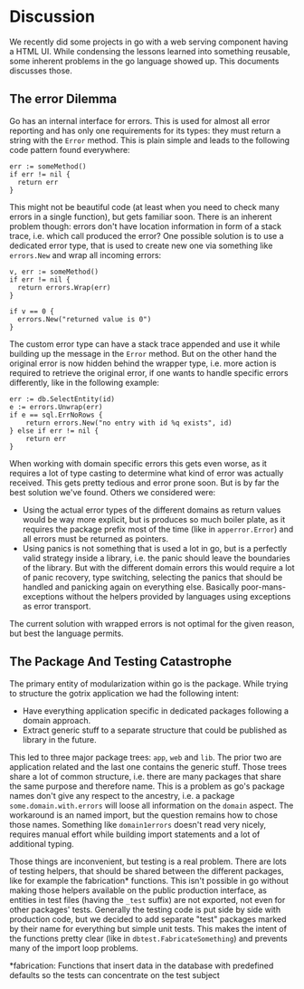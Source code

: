 # Discussion

We recently did some projects in go with a web serving component having a HTML UI. While condensing the lessons learned into something reusable, some inherent problems in the go language showed up. This documents discusses those.


## The error Dilemma

Go has an internal interface for errors. This is used for almost all error reporting and has only one requirements for its types: they must return a string with the `Error` method. This is plain simple and leads to the following code pattern found everywhere:

    err := someMethod()
    if err != nil {
      return err
    }

This might not be beautiful code (at least when you need to check many errors in a single function), but gets familiar soon. There is an inherent problem though: errors don't have location information in form of a stack trace, i.e. which call produced the error? One possible solution is to use a dedicated error type, that is used to create new one via something like `errors.New` and wrap all incoming errors:

    v, err := someMethod()
    if err != nil {
      return errors.Wrap(err)
    }
    
    if v == 0 {
      errors.New("returned value is 0")
    }

The custom error type can have a stack trace appended and use it while building up the message in the `Error` method. But on the other hand the original error is now hidden behind the wrapper type, i.e. more action is required to retrieve the original error, if one wants to handle specific errors differently, like in the following example:

    err := db.SelectEntity(id)
    e := errors.Unwrap(err)
    if e == sql.ErrNoRows {
        return errors.New("no entry with id %q exists", id)
    } else if err != nil {
        return err
    }

When working with domain specific errors this gets even worse, as it requires a lot of type casting to determine what kind of error was actually received. This gets pretty tedious and error prone soon. But is by far the best solution we've found. Others we considered were:

* Using the actual error types of the different domains as return values would be way more explicit, but is produces so much boiler plate, as it requires the package prefix most of the time (like in `apperror.Error`) and all errors must be returned as pointers.
* Using panics is not something that is used a lot in go, but is a perfectly valid strategy inside a library, i.e. the panic should leave the boundaries of the library. But with the different domain errors this would require a lot of panic recovery, type switching, selecting the panics that should be handled and panicking again on everything else. Basically poor-mans-exceptions without the helpers provided by languages using exceptions as error transport.

The current solution with wrapped errors is not optimal for the given reason, but best the language permits.


## The Package And Testing Catastrophe

The primary entity of modularization within go is the package. While trying to structure the gotrix application we had the following intent:

* Have everything application specific in dedicated packages following a domain approach.
* Extract generic stuff to a separate structure that could be published as library in the future.

This led to three major package trees: `app`, `web` and `lib`. The prior two are application related and the last one contains the generic stuff. Those trees share a lot of common structure, i.e. there are many packages that share the same purpose and therefore name. This is a problem as go's package names don't give any respect to the ancestry, i.e. a package `some.domain.with.errors` will loose all information on the `domain` aspect. The workaround is an named import, but the question remains how to chose those names. Something like `domain1errors` doesn't read very nicely, requires manual effort while building import statements and a lot of additional typing.

Those things are inconvenient, but testing is a real problem. There are lots of testing helpers, that should be shared between the different packages, like for example the fabrication* functions. This isn't possible in go without making those helpers available on the public production interface, as entities in test files (having the `_test` suffix) are not exported, not even for other packages' tests. Generally the testing code is put side by side with production code, but we decided to add separate "test" packages marked by their name for everything but simple unit tests. This makes the intent of the functions pretty clear (like in `dbtest.FabricateSomething`) and prevents many of the import loop problems.

*fabrication: Functions that insert data in the database with predefined defaults so the tests can concentrate on the test subject
